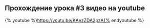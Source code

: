 ## Прохождение урока #3 видео на youtube

{% youtube %}https://youtu.be/KAezZDA2pzA{% endyoutube %}
